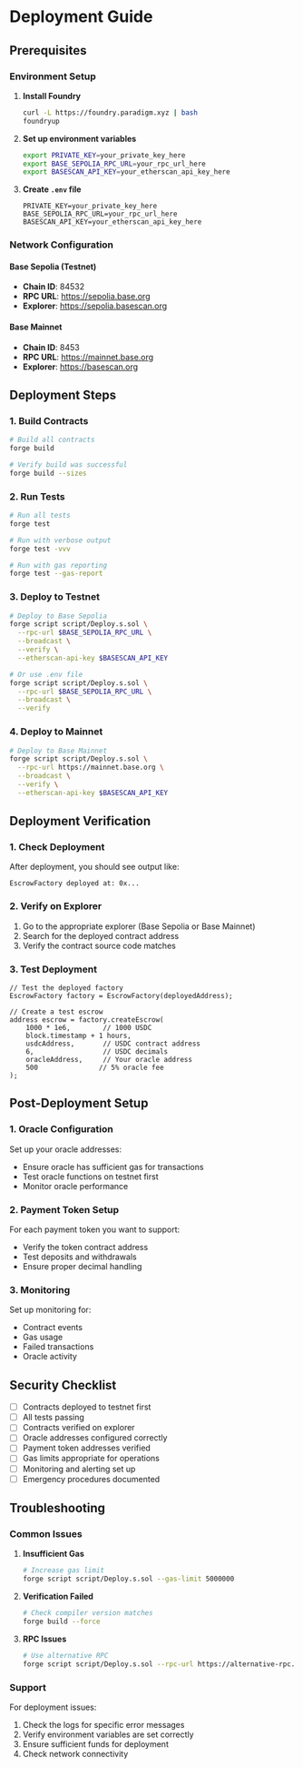 # Deployment Guide

## Prerequisites

### Environment Setup

1. **Install Foundry**

   ```bash
   curl -L https://foundry.paradigm.xyz | bash
   foundryup
   ```

2. **Set up environment variables**

   ```bash
   export PRIVATE_KEY=your_private_key_here
   export BASE_SEPOLIA_RPC_URL=your_rpc_url_here
   export BASESCAN_API_KEY=your_etherscan_api_key_here
   ```

3. **Create `.env` file**
   ```env
   PRIVATE_KEY=your_private_key_here
   BASE_SEPOLIA_RPC_URL=your_rpc_url_here
   BASESCAN_API_KEY=your_etherscan_api_key_here
   ```

### Network Configuration

#### Base Sepolia (Testnet)

- **Chain ID**: 84532
- **RPC URL**: https://sepolia.base.org
- **Explorer**: https://sepolia.basescan.org

#### Base Mainnet

- **Chain ID**: 8453
- **RPC URL**: https://mainnet.base.org
- **Explorer**: https://basescan.org

## Deployment Steps

### 1. Build Contracts

```bash
# Build all contracts
forge build

# Verify build was successful
forge build --sizes
```

### 2. Run Tests

```bash
# Run all tests
forge test

# Run with verbose output
forge test -vvv

# Run with gas reporting
forge test --gas-report
```

### 3. Deploy to Testnet

```bash
# Deploy to Base Sepolia
forge script script/Deploy.s.sol \
  --rpc-url $BASE_SEPOLIA_RPC_URL \
  --broadcast \
  --verify \
  --etherscan-api-key $BASESCAN_API_KEY

# Or use .env file
forge script script/Deploy.s.sol \
  --rpc-url $BASE_SEPOLIA_RPC_URL \
  --broadcast \
  --verify
```

### 4. Deploy to Mainnet

```bash
# Deploy to Base Mainnet
forge script script/Deploy.s.sol \
  --rpc-url https://mainnet.base.org \
  --broadcast \
  --verify \
  --etherscan-api-key $BASESCAN_API_KEY
```

## Deployment Verification

### 1. Check Deployment

After deployment, you should see output like:

```
EscrowFactory deployed at: 0x...
```

### 2. Verify on Explorer

1. Go to the appropriate explorer (Base Sepolia or Base Mainnet)
2. Search for the deployed contract address
3. Verify the contract source code matches

### 3. Test Deployment

```solidity
// Test the deployed factory
EscrowFactory factory = EscrowFactory(deployedAddress);

// Create a test escrow
address escrow = factory.createEscrow(
    1000 * 1e6,        // 1000 USDC
    block.timestamp + 1 hours,
    usdcAddress,       // USDC contract address
    6,                 // USDC decimals
    oracleAddress,     // Your oracle address
    500               // 5% oracle fee
);
```

## Post-Deployment Setup

### 1. Oracle Configuration

Set up your oracle addresses:

- Ensure oracle has sufficient gas for transactions
- Test oracle functions on testnet first
- Monitor oracle performance

### 2. Payment Token Setup

For each payment token you want to support:

- Verify the token contract address
- Test deposits and withdrawals
- Ensure proper decimal handling

### 3. Monitoring

Set up monitoring for:

- Contract events
- Gas usage
- Failed transactions
- Oracle activity

## Security Checklist

- [ ] Contracts deployed to testnet first
- [ ] All tests passing
- [ ] Contracts verified on explorer
- [ ] Oracle addresses configured correctly
- [ ] Payment token addresses verified
- [ ] Gas limits appropriate for operations
- [ ] Monitoring and alerting set up
- [ ] Emergency procedures documented

## Troubleshooting

### Common Issues

1. **Insufficient Gas**

   ```bash
   # Increase gas limit
   forge script script/Deploy.s.sol --gas-limit 5000000
   ```

2. **Verification Failed**

   ```bash
   # Check compiler version matches
   forge build --force
   ```

3. **RPC Issues**
   ```bash
   # Use alternative RPC
   forge script script/Deploy.s.sol --rpc-url https://alternative-rpc.com
   ```

### Support

For deployment issues:

1. Check the logs for specific error messages
2. Verify environment variables are set correctly
3. Ensure sufficient funds for deployment
4. Check network connectivity
